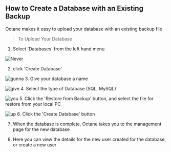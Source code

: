 How to Create a Database with an Existing Backup
------------------------------------------------

Octane makes it easy to upload your database with an existing backup file

>To Upload Your Database

1. Select 'Databases' from the left hand menu 

 ![Never](http://i.imgur.com/DyQ4MoC.png)
 
2. click 'Create Database'

 ![gunna](http://i.imgur.com/NjrK4Mc.png)
3. Give your database a name

 ![give](http://i.imgur.com/wSuLeXH.png)
4. Select the type of Database (SQL, MySQL)

 ![you](http://i.imgur.com/3ZMwty4.png)
5. Click the 'Restore from Backup' button, and select the file for restore from your local PC

 ![up](http://i.imgur.com/oZvJj9U.png)
6. Click the 'Create Database' button

7. When the database is complete, Octane takes you to the management page for the new database

8. Here you can view the details for the new user created for the database, or create a new user
